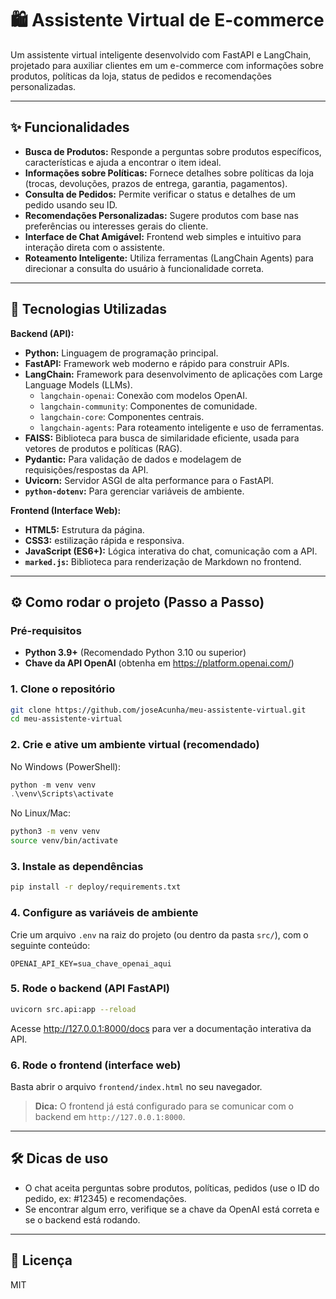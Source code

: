 # 🛍️ Assistente Virtual de E-commerce

Um assistente virtual inteligente desenvolvido com FastAPI e LangChain, projetado para auxiliar clientes em um e-commerce com informações sobre produtos, políticas da loja, status de pedidos e recomendações personalizadas.

---

## ✨ Funcionalidades

* **Busca de Produtos:** Responde a perguntas sobre produtos específicos, características e ajuda a encontrar o item ideal.
* **Informações sobre Políticas:** Fornece detalhes sobre políticas da loja (trocas, devoluções, prazos de entrega, garantia, pagamentos).
* **Consulta de Pedidos:** Permite verificar o status e detalhes de um pedido usando seu ID.
* **Recomendações Personalizadas:** Sugere produtos com base nas preferências ou interesses gerais do cliente.
* **Interface de Chat Amigável:** Frontend web simples e intuitivo para interação direta com o assistente.
* **Roteamento Inteligente:** Utiliza ferramentas (LangChain Agents) para direcionar a consulta do usuário à funcionalidade correta.

---

## 🚀 Tecnologias Utilizadas

**Backend (API):**
* **Python:** Linguagem de programação principal.
* **FastAPI:** Framework web moderno e rápido para construir APIs.
* **LangChain:** Framework para desenvolvimento de aplicações com Large Language Models (LLMs).
    * `langchain-openai`: Conexão com modelos OpenAI.
    * `langchain-community`: Componentes de comunidade.
    * `langchain-core`: Componentes centrais.
    * `langchain-agents`: Para roteamento inteligente e uso de ferramentas.
* **FAISS:** Biblioteca para busca de similaridade eficiente, usada para vetores de produtos e políticas (RAG).
* **Pydantic:** Para validação de dados e modelagem de requisições/respostas da API.
* **Uvicorn:** Servidor ASGI de alta performance para o FastAPI.
* **`python-dotenv`:** Para gerenciar variáveis de ambiente.

**Frontend (Interface Web):**
* **HTML5:** Estrutura da página.
* **CSS3:** estilização rápida e responsiva.
* **JavaScript (ES6+):** Lógica interativa do chat, comunicação com a API.
* **`marked.js`:** Biblioteca para renderização de Markdown no frontend.

---

## ⚙️ Como rodar o projeto (Passo a Passo)

### Pré-requisitos

- **Python 3.9+** (Recomendado Python 3.10 ou superior)
- **Chave da API OpenAI** (obtenha em https://platform.openai.com/)

### 1. Clone o repositório

```bash
git clone https://github.com/joseAcunha/meu-assistente-virtual.git
cd meu-assistente-virtual
```

### 2. Crie e ative um ambiente virtual (recomendado)

No Windows (PowerShell):
```powershell
python -m venv venv
.\venv\Scripts\activate
```
No Linux/Mac:
```bash
python3 -m venv venv
source venv/bin/activate
```

### 3. Instale as dependências

```bash
pip install -r deploy/requirements.txt
```

### 4. Configure as variáveis de ambiente

Crie um arquivo `.env` na raiz do projeto (ou dentro da pasta `src/`), com o seguinte conteúdo:

```
OPENAI_API_KEY=sua_chave_openai_aqui
```

### 5. Rode o backend (API FastAPI)

```bash
uvicorn src.api:app --reload
```
Acesse http://127.0.0.1:8000/docs para ver a documentação interativa da API.

### 6. Rode o frontend (interface web)

Basta abrir o arquivo `frontend/index.html` no seu navegador.

> **Dica:** O frontend já está configurado para se comunicar com o backend em `http://127.0.0.1:8000`.

---

## 🛠️ Dicas de uso
- O chat aceita perguntas sobre produtos, políticas, pedidos (use o ID do pedido, ex: #12345) e recomendações.
- Se encontrar algum erro, verifique se a chave da OpenAI está correta e se o backend está rodando.

---

## 📄 Licença
MIT
